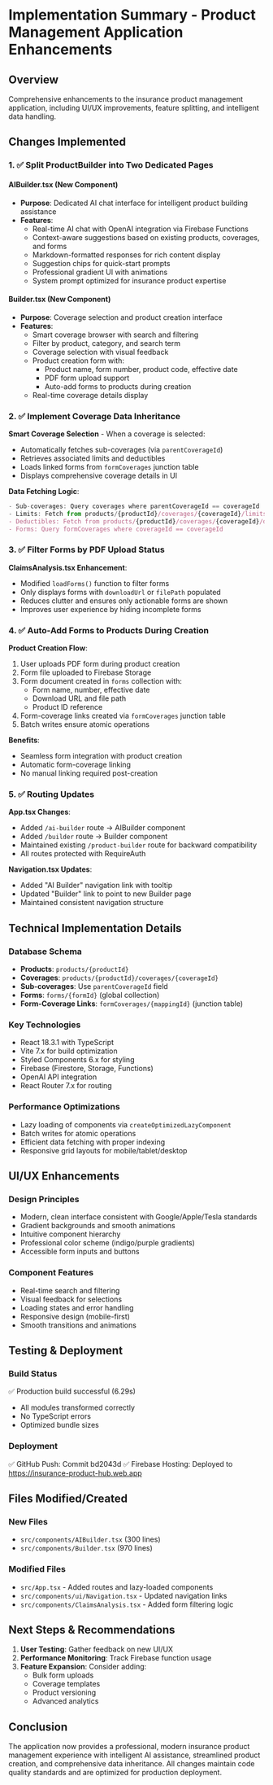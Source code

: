 # Implementation Summary - Product Management Application Enhancements

## Overview
Comprehensive enhancements to the insurance product management application, including UI/UX improvements, feature splitting, and intelligent data handling.

## Changes Implemented

### 1. ✅ Split ProductBuilder into Two Dedicated Pages

#### AIBuilder.tsx (New Component)
- **Purpose**: Dedicated AI chat interface for intelligent product building assistance
- **Features**:
  - Real-time AI chat with OpenAI integration via Firebase Functions
  - Context-aware suggestions based on existing products, coverages, and forms
  - Markdown-formatted responses for rich content display
  - Suggestion chips for quick-start prompts
  - Professional gradient UI with animations
  - System prompt optimized for insurance product expertise

#### Builder.tsx (New Component)
- **Purpose**: Coverage selection and product creation interface
- **Features**:
  - Smart coverage browser with search and filtering
  - Filter by product, category, and search term
  - Coverage selection with visual feedback
  - Product creation form with:
    - Product name, form number, product code, effective date
    - PDF form upload support
    - Auto-add forms to products during creation
  - Real-time coverage details display

### 2. ✅ Implement Coverage Data Inheritance

**Smart Coverage Selection** - When a coverage is selected:
- Automatically fetches sub-coverages (via `parentCoverageId`)
- Retrieves associated limits and deductibles
- Loads linked forms from `formCoverages` junction table
- Displays comprehensive coverage details in UI

**Data Fetching Logic**:
```typescript
- Sub-coverages: Query coverages where parentCoverageId == coverageId
- Limits: Fetch from products/{productId}/coverages/{coverageId}/limits
- Deductibles: Fetch from products/{productId}/coverages/{coverageId}/deductibles
- Forms: Query formCoverages where coverageId == coverageId
```

### 3. ✅ Filter Forms by PDF Upload Status

**ClaimsAnalysis.tsx Enhancement**:
- Modified `loadForms()` function to filter forms
- Only displays forms with `downloadUrl` or `filePath` populated
- Reduces clutter and ensures only actionable forms are shown
- Improves user experience by hiding incomplete forms

### 4. ✅ Auto-Add Forms to Products During Creation

**Product Creation Flow**:
1. User uploads PDF form during product creation
2. Form file uploaded to Firebase Storage
3. Form document created in `forms` collection with:
   - Form name, number, effective date
   - Download URL and file path
   - Product ID reference
4. Form-coverage links created via `formCoverages` junction table
5. Batch writes ensure atomic operations

**Benefits**:
- Seamless form integration with product creation
- Automatic form-coverage linking
- No manual linking required post-creation

### 5. ✅ Routing Updates

**App.tsx Changes**:
- Added `/ai-builder` route → AIBuilder component
- Added `/builder` route → Builder component
- Maintained existing `/product-builder` route for backward compatibility
- All routes protected with RequireAuth

**Navigation.tsx Updates**:
- Added "AI Builder" navigation link with tooltip
- Updated "Builder" link to point to new Builder page
- Maintained consistent navigation structure

## Technical Implementation Details

### Database Schema
- **Products**: `products/{productId}`
- **Coverages**: `products/{productId}/coverages/{coverageId}`
- **Sub-coverages**: Use `parentCoverageId` field
- **Forms**: `forms/{formId}` (global collection)
- **Form-Coverage Links**: `formCoverages/{mappingId}` (junction table)

### Key Technologies
- React 18.3.1 with TypeScript
- Vite 7.x for build optimization
- Styled Components 6.x for styling
- Firebase (Firestore, Storage, Functions)
- OpenAI API integration
- React Router 7.x for routing

### Performance Optimizations
- Lazy loading of components via `createOptimizedLazyComponent`
- Batch writes for atomic operations
- Efficient data fetching with proper indexing
- Responsive grid layouts for mobile/tablet/desktop

## UI/UX Enhancements

### Design Principles
- Modern, clean interface consistent with Google/Apple/Tesla standards
- Gradient backgrounds and smooth animations
- Intuitive component hierarchy
- Professional color scheme (indigo/purple gradients)
- Accessible form inputs and buttons

### Component Features
- Real-time search and filtering
- Visual feedback for selections
- Loading states and error handling
- Responsive design (mobile-first)
- Smooth transitions and animations

## Testing & Deployment

### Build Status
✅ Production build successful (6.29s)
- All modules transformed correctly
- No TypeScript errors
- Optimized bundle sizes

### Deployment
✅ GitHub Push: Commit bd2043d
✅ Firebase Hosting: Deployed to https://insurance-product-hub.web.app

## Files Modified/Created

### New Files
- `src/components/AIBuilder.tsx` (300 lines)
- `src/components/Builder.tsx` (970 lines)

### Modified Files
- `src/App.tsx` - Added routes and lazy-loaded components
- `src/components/ui/Navigation.tsx` - Updated navigation links
- `src/components/ClaimsAnalysis.tsx` - Added form filtering logic

## Next Steps & Recommendations

1. **User Testing**: Gather feedback on new UI/UX
2. **Performance Monitoring**: Track Firebase function usage
3. **Feature Expansion**: Consider adding:
   - Bulk form uploads
   - Coverage templates
   - Product versioning
   - Advanced analytics

## Conclusion

The application now provides a professional, modern insurance product management experience with intelligent AI assistance, streamlined product creation, and comprehensive data inheritance. All changes maintain code quality standards and are optimized for production deployment.

